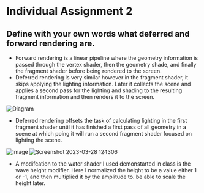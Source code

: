 # Individual Assignment 2
 
## Define with your own words what deferred and forward rendering are.
- Forward rendering is a linear pipeline where the geometry information is passed through the vertex shader, then the geometry shade, and finally the fragment shader before being rendered to the screen.
- Deferred rendering is very similar however in the fragment shader, it skips applying the lighting information. Later it collects the scene and applies a second pass for the lighting and shading to the resulting fragment information and then renders it to the screen.

![Diagram](https://user-images.githubusercontent.com/88565667/228295700-d5f0fa64-47fb-4f6c-a000-69fd042c661c.png)
- Deferred rendering offsets the task of calculating lighting in the first fragment shader until it has finished a first pass of all geometry in a scene at which poing it will run a second fragment shader focused on lighting the scene.

![image](https://user-images.githubusercontent.com/88565667/228311712-a55bd665-f3fd-4ac4-b0fb-06989088fd4c.png)
![Screenshot 2023-03-28 124306](https://user-images.githubusercontent.com/88565667/228311785-0077e992-ab47-471b-a6e5-e9f63c8d8fb0.png)
- A modifcation to the water shader I used demonstarted in class is the wave height modifier. Here I normalized the height to be a value either 1 or -1, and then multiplied it by the amplitude to. be able to scale the height later. 
